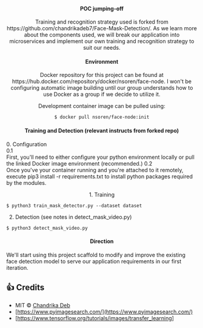 <div align= "center">
  <h4>POC jumping-off</h4>
  <p>Training and recognition strategy used is forked from https://github.com/chandrikadeb7/Face-Mask-Detection/.
  As we learn more about the components used, we will break our application into microservices and implement our own 
  training and recognition strategy to suit our needs.
  </p>
</div>
<div align= "center">
  <h4>Environment</h4>
  <p> Docker repository for this project can be found at https://hub.docker.com/repository/docker/nsoren/face-node. I won't be configuring automatic image building until our group understands how to use Docker as a group if we decide to utilize it.</p>
  <p>Development container image can be pulled using:
    
  ```
  $ docker pull nsoren/face-node:init
  ```
   </p>
</div>
<div align= "center">
  <h4>Training and Detection (relevant instructs from forked repo)</h4>
  <div align="left">
  <p> 
  0. Configuration <br/>
  0.1 <br/>
  First, you'll need to either configure your python environment locally or pull the linked Docker image environment (recommended.)
  0.2 <br/>
  Once you've your container running and you're attached to it remotely, execute pip3 install -r requirements.txt to install python packages required by the modules. 
  </div>
  1. Training
  <div align="left">
    
  ```
  $ python3 train_mask_detector.py --dataset dataset
  ```
  2. Detection (see notes in detect_mask_video.py)
  ```
  $ python3 detect_mask_video.py 
  ```
  </div>
  </p>
  <h4>Direction</h4>
  <div align="left">
  <p>
    We'll start using this project scaffold to modify and improve the existing face detection model to serve our application requirements in our first iteration.
  </p>
  </div>
</div>

## :+1: Credits
* MIT © [Chandrika Deb](https://github.com/chandrikadeb7/Face-Mask-Detection/blob/master/LICENSE)
* [https://www.pyimagesearch.com/](https://www.pyimagesearch.com/)
* [https://www.tensorflow.org/tutorials/images/transfer_learning]

